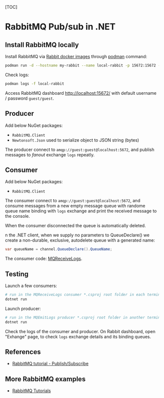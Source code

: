 [TOC]

# RabbitMQ Pub/sub in .NET

## Install RabbitMQ locally

Install RabbitMQ via [Rabbit docker images](https://hub.docker.com/_/rabbitmq) through [podman](https://podman.io/getting-started/installation) command:

```bash
podman run -d --hostname my-rabbit --name local-rabbit -p 15672:15672 -p 5672:5672 rabbitmq:3-management
```

Check logs:
```bash
podman logs -f local-rabbit
```

Access RabbitMQ dashboard <http://localhost:15672/> with default username / password `guest/guest`.


## Producer

Add below NuGet packages:
- `RabbitMQ.Client`
- `Newtonsoft.Json` used to serialize object to JSON string (bytes)

The producer connect to `amqp://guest:guest@localhost:5672`, and publish messages to  *fanout* exchange `logs` repeatly. 


## Consumer

Add below NuGet packages:
- `RabbitMQ.Client`

The consumer connect to `amqp://guest:guest@localhost:5672`, and consume messages from a new empty message queue with randome queue name binding with `logs` exchange and print the received message to the console. 

When the consumer disconnected the queue is automatically deleted.

n the .NET client, when we supply no parameters to QueueDeclare() we create a non-durable, exclusive, autodelete queue with a generated name:

```c#
var queueName = channel.QueueDeclare().QueueName;
```

The consumer code: [MQReceiveLogs](https://github.com/xdevops-caj-dotnet/MQReceiveLogs).

## Testing
Launch a few consumers:
```bash
# run in the MQReceiveLogs consumer *.csproj root folder in each terminal
dotnet run
```

Launch producer:
```bash
# run in the MQEmitLogs producer *.csproj root folder in another terminal
dotnet run
```

Check the logs of the consumer and producer.
On Rabbit dashboard, open "Exhange" page, to check `logs` exchange details and its binding queues.

## References
- [RabbitMQ tutorial - Publish/Subscribe](https://www.rabbitmq.com/tutorials/tutorial-three-dotnet.html)

## More RabbitMQ examples
- [RabbitMQ Tutorials](https://www.rabbitmq.com/getstarted.html)
